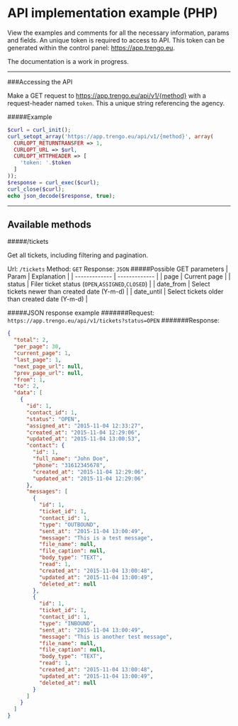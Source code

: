 # API implementation example (PHP)

View the examples and comments for all the necessary information, params and fields. An unique token is required to access to API. This token can be generated within the control panel: https://app.trengo.eu.

The documentation is a work in progress.

----------

###Accessing the API

Make a GET request to https://app.trengo.eu/api/v1/{method} with a request-header named `token`. This a unique string referencing the agency.

#####Example

```php
$curl = curl_init();
curl_setopt_array('https://app.trengo.eu/api/v1/{method}', array(
  CURLOPT_RETURNTRANSFER => 1,
  CURLOPT_URL => $url,
  CURLOPT_HTTPHEADER => [
    'token: '.$token
  ]
));
$response = curl_exec($curl);
curl_close($curl);
echo json_decode($response, true);
```

----------

Available methods
--
#####/tickets

Get all tickets, including filtering and pagination.

Url: `/tickets`  Method: `GET`  Response: `JSON`
#####Possible GET parameters
| Param  | Explanation |
| ------------- | ------------- |
| page  | Current page  |
| status  | Filer ticket status (`OPEN`,`ASSIGNED`,`CLOSED`)  |
| date_from  | Select tickets newer than created date (Y-m-d) |
| date_until  | Select tickets older than created date  (Y-m-d) |

#####JSON response example
#######Request:
`https://app.trengo.eu/api/v1/tickets?status=OPEN`
#######Response:
```json
{
  "total": 2,
  "per_page": 30,
  "current_page": 1,
  "last_page": 1,
  "next_page_url": null,
  "prev_page_url": null,
  "from": 1,
  "to": 2,
  "data": [
    {
      "id": 1,
      "contact_id": 1,
      "status": "OPEN",
      "assigned_at": "2015-11-04 12:33:27",
      "created_at": "2015-11-04 12:29:06",
      "updated_at": "2015-11-04 13:00:53",
      "contact": {
        "id": 1,
        "full_name": "John Doe",
        "phone": "31612345678",
        "created_at": "2015-11-04 12:29:06",
        "updated_at": "2015-11-04 12:29:06"
      },
      "messages": [
        {
          "id": 1,
          "ticket_id": 1,
          "contact_id": 1,
          "type": "OUTBOUND",
          "sent_at": "2015-11-04 13:00:49",
          "message": "This is a test message",
          "file_name": null,
          "file_caption": null,
          "body_type": "TEXT",
          "read": 1,
          "created_at": "2015-11-04 13:00:48",
          "updated_at": "2015-11-04 13:00:49",
          "deleted_at": null
        },
        {
          "id": 1,
          "ticket_id": 1,
          "contact_id": 1,
          "type": "INBOUND",
          "sent_at": "2015-11-04 13:00:49",
          "message": "This is another test message",
          "file_name": null,
          "file_caption": null,
          "body_type": "TEXT",
          "read": 1,
          "created_at": "2015-11-04 13:00:48",
          "updated_at": "2015-11-04 13:00:49",
          "deleted_at": null
        }
      ]
    }
  ]
}
```
